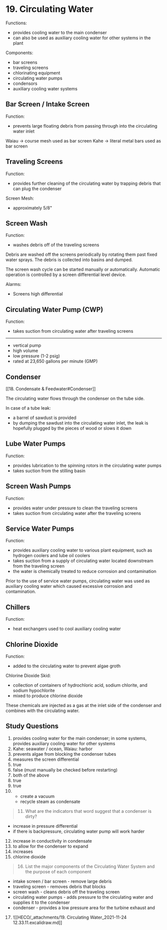 # 19. Circulating Water

Functions:
-	provides cooling water to the main condenser
-	can also be used as auxiliary cooling water for other systems in the plant

Components:
-	bar screens
-	traveling screens
-	chlorinating equipment
-	circulating water pumps
-	condensors
-	auxiliary cooling water systems

## Bar Screen / Intake Screen
Function:
-	prevents large floating debris from passing through into the circulating water inlet

Waiau -> course mesh used as bar screen
Kahe -> literal metal bars used as bar screen

## Traveling Screens
Function:
-	provides further cleaning of the circulating water by trapping debris that can plug the condenser

Screen Mesh:
-	approximately 5/8"

## Screen Wash
Function:
-	washes debris off of the traveling screens

Debris are washed off the screens periodically by rotating them past fixed water sprays. The debris is collected into basins and dumped.

The screen wash cycle can be started manually or automatically. Automatic operation is controlled by a screen differential level device.

Alarms:
-	Screens high differential

## Circulating Water Pump (CWP)
Function:
-	takes suction from circulating water after traveling screens

---
-	vertical pump
-	high volume
-	low pressure (1-2 psig)
-	rated at 23,650 gallons per minute (GMP)

## Condenser
[[18. Condensate & Feedwater#Condenser]]

The circulating water flows through the condenser on the tube side.

In case of a tube leak:
-	a barrel of sawdust is provided
-	by dumping the sawdust into the circulating water inlet, the leak is hopefully plugged by the pieces of wood or slows it down

## Lube Water Pumps
Function:
-	provides lubrication to the spinning rotors in the circulating water pumps
-	takes suction from the stilling basin

## Screen Wash Pumps
Function:
-	provides water under pressure to clean the traveling screens
-	takes suction from circulating water after the traveling screens

## Service Water Pumps
Function:
-	provides auxiliary cooling water to various plant equipment, such as hydrogen coolers and lube oil coolers
-	takes suction from a supply of circulating water located downstream from the traveling screen
-	the water is chemically treated to reduce corrosion and contamination

Prior to the use of service water pumps, circulating water was used as auxiliary cooling water which caused excessive corrosion and contamination.

## Chillers
Function:
-	heat exchangers used to cool auxiliary cooling water

## Chlorine Dioxide
Function:
-	added to the circulating water to prevent algae groth

Chlorine Dioxide Skid:
-	collection of containers of hydrochloric acid, sodium chlorite, and sodium hypochlorite
-	mixed to produce chlorine dioxide

These chemicals are injected as a gas at the inlet side of the condenser and combines with the circulating water.

## Study Questions
1.	provides cooling water for the main condenser; in some systems, provides auxiliary cooling water for other systems
2.	Kahe: seawater / ocean, Waiau: harbor
3.	prevents algae from blocking the condenser tubes
4.	measures the screen differential
5.	true
6.	false (must manually be checked before restarting)
7.	both of the above
8.	true
9.	true
10.	
	-	create a vacuum
	-	recycle steam as condensate
	
>11. What are the indicators that word suggest that a condenser is dirty?

-	increase in pressure differential
-	if there is backpressure, circulating water pump will work harder

12.	increase in conductivity in condensate
13.	to allow for the condenser to expand
14.	increases
15.	chlorine dioxide
>16. List the major components of the Circulating Water System and the purpose of each component

-	intake screen / bar screen - remove large debris
-	traveling screen - removes debris that blocks
-	screen wash - cleans debris off the traveling screen
-	circulating water pumps - adds pressure to the circulating water and supplies it to the condenser
-	condenser - provides a low pressure area for the turbine exhaust and 

17. ![[HECO/_attachments/19. Circulating Water_2021-11-24 12.33.11.excalidraw.md]]	